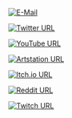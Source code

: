 [![E-Mail](https://img.icons8.com/ios-glyphs/30/000000/email.png)](mailto:pandartb3d@gmail.com)



[![Twitter URL](https://img.icons8.com/ios-glyphs/30/000000/twitter--v1.png)](https://twitter.com/pandartb3d)



[![YouTube URL](https://img.icons8.com/ios-glyphs/30/000000/youtube-play.png)](https://www.youtube.com/channel/UCbM3kTD2lsXQPORbi2lyZSg)


[![Artstation URL](https://img.icons8.com/windows/30/000000/artstation.png)](https://www.artstation.com/pandartb3d)


[![Itch.io URL](https://img.icons8.com/ios-glyphs/30/000000/itch-io.png)](https://pandartb3d.itch.io/)



[![Reddit URL](https://img.icons8.com/ios-filled/30/000000/reddit--v2.png)](https://www.reddit.com/user/pandartb3d)



[![Twitch URL](https://img.icons8.com/ios-glyphs/30/000000/twitch.png)](https://www.twitch.tv/pandartb3d)


